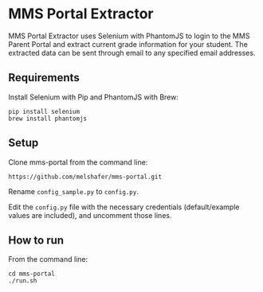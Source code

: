 # MMS Portal Extractor

MMS Portal Extractor uses Selenium with PhantomJS to login to the MMS Parent Portal and extract
current grade information for your student. The extracted data can be sent through email to any
specified email addresses.

## Requirements

Install Selenium with Pip and PhantomJS with Brew:

```
pip install selenium
brew install phantomjs
```

## Setup

Clone mms-portal from the command line:

```
https://github.com/melshafer/mms-portal.git
```

Rename `config_sample.py` to `config.py`.

Edit the `config.py` file with the necessary credentials (default/example values are included),
and uncomment those lines.


## How to run

From the command line:

```
cd mms-portal
./run.sh
```
